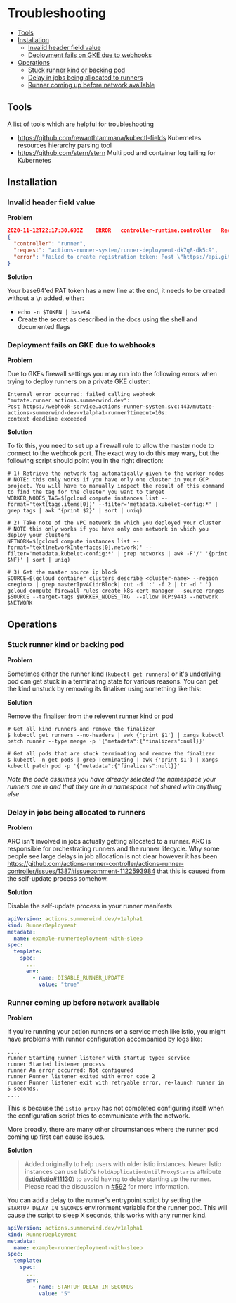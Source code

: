 # Troubleshooting

* [Tools](#tools)
* [Installation](#installation)
  * [Invalid header field value](#invalid-header-field-value)
  * [Deployment fails on GKE due to webhooks](#deployment-fails-on-gke-due-to-webhooks)
* [Operations](#operations)
  * [Stuck runner kind or backing pod](#stuck-runner-kind-or-backing-pod)
  * [Delay in jobs being allocated to runners](#delay-in-jobs-being-allocated-to-runners)
  * [Runner coming up before network available](#runner-coming-up-before-network-available)


## Tools

A list of tools which are helpful for troubleshooting

* https://github.com/rewanthtammana/kubectl-fields Kubernetes resources hierarchy parsing tool
* https://github.com/stern/stern Multi pod and container log tailing for Kubernetes

## Installation

### Invalid header field value

**Problem**

```json
2020-11-12T22:17:30.693Z	ERROR	controller-runtime.controller	Reconciler error	
{
  "controller": "runner",
  "request": "actions-runner-system/runner-deployment-dk7q8-dk5c9",
  "error": "failed to create registration token: Post \"https://api.github.com/orgs/$YOUR_ORG_HERE/actions/runners/registration-token\": net/http: invalid header field value \"Bearer $YOUR_TOKEN_HERE\\n\" for key Authorization"
}
```

**Solution**

Your base64'ed PAT token has a new line at the end, it needs to be created without a `\n` added, either:
* `echo -n $TOKEN | base64`
* Create the secret as described in the docs using the shell and documented flags


### Deployment fails on GKE due to webhooks

**Problem**

Due to GKEs firewall settings you may run into the following errors when trying to deploy runners on a private GKE cluster:

```
Internal error occurred: failed calling webhook "mutate.runner.actions.summerwind.dev": 
Post https://webhook-service.actions-runner-system.svc:443/mutate-actions-summerwind-dev-v1alpha1-runner?timeout=10s: 
context deadline exceeded
```

**Solution**<br />

To fix this, you need to set up a firewall rule to allow the master node to connect to the webhook port.
The exact way to do this may wary, but the following script should point you in the right direction:

```
# 1) Retrieve the network tag automatically given to the worker nodes
# NOTE: this only works if you have only one cluster in your GCP project. You will have to manually inspect the result of this command to find the tag for the cluster you want to target
WORKER_NODES_TAG=$(gcloud compute instances list --format='text(tags.items[0])' --filter='metadata.kubelet-config:*' | grep tags | awk '{print $2}' | sort | uniq)

# 2) Take note of the VPC network in which you deployed your cluster
# NOTE this only works if you have only one network in which you deploy your clusters
NETWORK=$(gcloud compute instances list --format='text(networkInterfaces[0].network)' --filter='metadata.kubelet-config:*' | grep networks | awk -F'/' '{print $NF}' | sort | uniq)

# 3) Get the master source ip block
SOURCE=$(gcloud container clusters describe <cluster-name> --region <region> | grep masterIpv4CidrBlock| cut -d ':' -f 2 | tr -d ' ')
gcloud compute firewall-rules create k8s-cert-manager --source-ranges $SOURCE --target-tags $WORKER_NODES_TAG  --allow TCP:9443 --network $NETWORK
```

## Operations

### Stuck runner kind or backing pod

**Problem**

Sometimes either the runner kind (`kubectl get runners`) or it's underlying pod can get stuck in a terminating state for various reasons. You can get the kind unstuck by removing its finaliser using something like this:

**Solution**

Remove the finaliser from the relevent runner kind or pod

```
# Get all kind runners and remove the finalizer
$ kubectl get runners --no-headers | awk {'print $1'} | xargs kubectl patch runner --type merge -p '{"metadata":{"finalizers":null}}'

# Get all pods that are stuck terminating and remove the finalizer
$ kubectl -n get pods | grep Terminating | awk {'print $1'} | xargs kubectl patch pod -p '{"metadata":{"finalizers":null}}'
```

_Note the code assumes you have already selected the namespace your runners are in and that they 
are in a namespace not shared with anything else_

### Delay in jobs being allocated to runners

**Problem**

ARC isn't involved in jobs actually getting allocated to a runner. ARC is responsible for orchestrating runners and the runner lifecycle. Why some people see large delays in job allocation is not clear however it has been https://github.com/actions-runner-controller/actions-runner-controller/issues/1387#issuecomment-1122593984 that this is caused from the self-update process somehow.

**Solution**

Disable the self-update process in your runner manifests

```yaml
apiVersion: actions.summerwind.dev/v1alpha1
kind: RunnerDeployment
metadata:
  name: example-runnerdeployment-with-sleep
spec:
  template:
    spec:
      ...
      env:
        - name: DISABLE_RUNNER_UPDATE
          value: "true"
```

### Runner coming up before network available

**Problem**

If you're running your action runners on a service mesh like Istio, you might
have problems with runner configuration accompanied by logs like:

```
....
runner Starting Runner listener with startup type: service
runner Started listener process
runner An error occurred: Not configured
runner Runner listener exited with error code 2
runner Runner listener exit with retryable error, re-launch runner in 5 seconds.
....
```

This is because the `istio-proxy` has not completed configuring itself when the
configuration script tries to communicate with the network.

More broadly, there are many other circumstances where the runner pod coming up first can cause issues.

**Solution**<br />

> Added originally to help users with older istio instances.
> Newer Istio instances can use Istio's `holdApplicationUntilProxyStarts` attribute ([istio/istio#11130](https://github.com/istio/istio/issues/11130)) to avoid having to delay starting up the runner.
> Please read the discussion in [#592](https://github.com/actions-runner-controller/actions-runner-controller/pull/592) for more information.

You can add a delay to the runner's entrypoint script by setting the `STARTUP_DELAY_IN_SECONDS` environment variable for the runner pod. This will cause the script to sleep X seconds, this works with any runner kind.

```yaml
apiVersion: actions.summerwind.dev/v1alpha1
kind: RunnerDeployment
metadata:
  name: example-runnerdeployment-with-sleep
spec:
  template:
    spec:
      ...
      env:
        - name: STARTUP_DELAY_IN_SECONDS
          value: "5"
```
